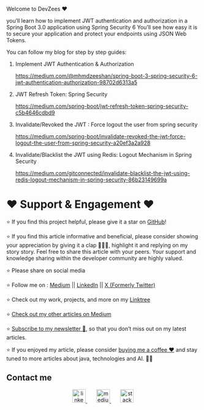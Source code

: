 Welcome to DevZees ❤

you’ll learn how to implement JWT authentication and authorization in a Spring Boot 3.0 application using Spring Security 6 You’ll see how easy it is to secure your application and protect your endpoints using JSON Web Tokens.

You can follow my blog for step by step guides:

1. Implement JWT Authentication & Authorization
   
   https://medium.com/@mhmdzeeshan/spring-boot-3-spring-security-6-jwt-authentication-authorization-98702d6313a5

2. JWT Refresh Token: Spring Security
   
   https://medium.com/spring-boot/jwt-refresh-token-spring-security-c5b4646cdbd9
   
3. Invalidate/Revoked the JWT : Force logout the user from spring security
 
   https://medium.com/spring-boot/invalidate-revoked-the-jwt-force-logout-the-user-from-spring-security-a20ef3a2a928

4. Invalidate/Blacklist the JWT using Redis: Logout Mechanism in Spring Security

   https://medium.com/gitconnected/invalidate-blacklist-the-jwt-using-redis-logout-mechanism-in-spring-security-86b23149699a

<h1>❤️ Support & Engagement ❤️</h1>

⭐ If you find this project helpful, please give it a star on [GitHub](https://github.com/zees007/Spring-3-spring-security-6-Jwt-security-Authentication-authorization)! 

⭐ If you find this article informative and beneficial, please consider showing your appreciation by giving it a clap 👏👏👏, highlight it and replying on my story story. Feel free to share this article with your peers. Your support and knowledge sharing within the developer community are highly valued.

⭐ Please share on social media

⭐ Follow me on : [Medium](https://medium.com/@mhmdzeeshan) || [LinkedIn](https://www.linkedin.com/in/zeeshan-adil-a94b3867/) || [X (Formerly Twitter)](https://x.com/DevZeesCraft)

⭐ Check out my work, projects, and more on my [Linktree](https://linktr.ee/zees007)

⭐ [Check out my other articles on Medium](https://medium.com/@mhmdzeeshan)

⭐ [Subscribe to my newsletter 📧](https://medium.com/@mhmdzeeshan/subscribe), so that you don’t miss out on my latest articles.

⭐ If you enjoyed my article, please consider [buying me a coffee ❤️](https://buymeacoffee.com/mhmdzeeshan) and stay tuned to more articles about java, technologies and AI. 🧑‍💻

## Contact me

<div align="center">
  <a href="https://www.linkedin.com/in/zeeshan-adil-a94b3867/" target="_blank">
    <img src="https://img.shields.io/static/v1?message=LinkedIn&logo=linkedin&label=&color=0077B5&logoColor=white&labelColor=&style=flat" height="35" alt="linkedin logo"  />
  </a>
  <img width="20" />
  <a href="https://medium.com/@mhmdzeeshan" target="_blank">
    <img src="https://img.shields.io/static/v1?message=medium&logo=medium&label=&color=black&logoColor=white&labelColor=&style=flat" height="35" alt="medium logo"  />
  </a>
  <img width="20" />
  <a href="https://facebook.com/groups/321306497491174/?ref=share_group_link" target="_blank">
    <img src="https://img.shields.io/static/v1?message=facebook&logo=facebook&label=&color=1877F2&logoColor=white&labelColor=&style=flat" height="35" alt="stackoverflow logo"  />
  </a>
</div>
